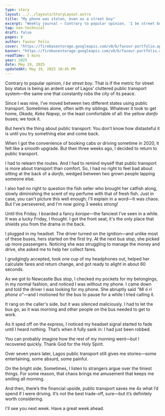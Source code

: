 ```yaml
---
type: story
layout: ../../layouts/StoryLayout.astro
title: "My phone was stolen, even as a street boy"
excerpt: "Weekly journal – Contrary to popular opinion, 'I be street boy'. That is if the metric for attaining street boy status is being an ardent user of the rough public transport system that robs Lagos of its peace."
tag: non-technical
draft: false
pages: 0
author: Favour Felix
cover: "https://firebasestorage.googleapis.com/v0/b/favour-portfolio.appspot.com/o/lagos-public-transport.jpeg?alt=media&token=ee899c3b-35d3-4adf-b799-af1ec7035326"
banner: "https://firebasestorage.googleapis.com/v0/b/favour-portfolio.appspot.com/o/stories%2Fbirthday-week.jpeg?alt=media&token=debdeaaa-b115-48a0-8fec-b3f4433bf660"
readTime: 5 mins
year: 2025
date: May 19, 2025
updatedAt: May 19, 2025 10:45 PM
---
```


Contrary to popular opinion, _I be street boy_. That is if the metric for street boy status is being an ardent user of Lagos' cluttered public transport system—the same one that constantly robs the city of its peace.

Since I was nine, I’ve moved between two different states using public transport. Sometimes alone, often with my siblings. Whatever it took to get home, _Okada, Keke Napep_, or the least comfortable of all: the yellow _danfo_ buses; we took it.

But here’s the thing about public transport: You don’t know how distasteful it is until you try something else and come back.

When I got the convenience of booking cabs or driving sometime in 2020, it felt like a smooth upgrade. But then three weeks ago, I decided to return to public transport.

I had to relearn the routes. And I had to remind myself that public transport is more about transport than comfort. So, I had no right to feel bad about sitting at the back of a _danfo_, wedged between two grown people lapping someone else.  

I also had no right to question the fish seller who brought her catfish along, slowly diminishing the scent of my perfume with that of fresh fish. Just in case, you can't picture this well enough; I'll explain in a word—It was chaos. But I've persevered, and I'm now going 3 weeks strong!

Until this Friday. I boarded a fancy _korope_—the fanciest I’ve seen in a while. It was a lucky Friday, I thought. I got the front seat; it's the only place that shields you from the drama in the back.

I plugged in my headset. The driver turned on the ignition—and unlike most of these buses, hers started on the first try. At the next bus stop, she picked up more passengers. Noticing she was struggling to manage the money and drive, she asked me to help her collect fares. 

I grudgingly accepted, took one cup of my headphones out, helped her calculate fares and return change, and got ready to alight in about 60 seconds.

As we got to Newcastle Bus stop, I checked my pockets for my belongings, in my normal fashion, and noticed I was without my phone. I came down and told the driver I was looking for my phone. She abruptly said _"Mi ò rí phone o"_—and I motioned for the bus to pause for a while I tried calling it. 

It rang on the caller's side, but it was silenced maliciously. I had to let the bus go, as it was morning and other people on the bus needed to get to work.

As it sped off on the express, I noticed my headset signal started to fade until I heard nothing. That’s when it fully sank in: I had just been robbed.

You can probably imagine how the rest of my morning went—but I recovered quickly. Thank God for the Holy Spirit.

Over seven years later, Lagos public transport still gives me stories—some entertaining, some absurd, some painful.

On the bright side, Sometimes, I listen to strangers argue over the tiniest things. For some reason, that chaos brings me amusement that keeps me smiling all morning.

And then, there’s the financial upside, public transport saves me 4x what I’d spend if I were driving. It’s not the best trade-off, sure—but it’s definitely worth considering.

I'll see you next week. Have a great week ahead.
